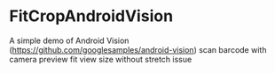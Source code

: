 # FitCropAndroidVision
A simple demo of Android Vision (https://github.com/googlesamples/android-vision) scan barcode with camera preview fit view size without stretch issue
